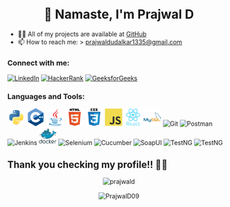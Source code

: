 <h1 align="center">👋 Namaste, I'm Prajwal D</h1>
<!-- <h3 align="center">A passionate Software Developer👨‍💻!</h3> -->

- 👨‍💻 All of my projects are available at [GitHub](https://github.com/PrajwalD09?tab=repositories)
- 📫 How to reach me: > [prajwaldudalkar1335@gmail.com](mailto:prajwaldudalkar1335@gmail.com)

<h3 align="left">Connect with me:</h3>
<p align="left">
<a href="https://linkedin.com/in/prajwal-d-80b318208/" target="_blank"><img src="https://raw.githubusercontent.com/rahuldkjain/github-profile-readme-generator/master/src/images/icons/Social/linked-in-alt.svg" alt="LinkedIn" height="30" width="40" /></a>
<a href="https://www.hackerrank.com/profile/prajwalorignal" target="_blank"><img src="https://raw.githubusercontent.com/rahuldkjain/github-profile-readme-generator/master/src/images/icons/Social/hackerrank.svg" alt="HackerRank" height="30" width="40" /></a>
<!-- <a href=" " target="_blank"><img src="https://raw.githubusercontent.com/rahuldkjain/github-profile-readme-generator/master/src/images/icons/Social/leet-code.svg" alt="LeetCode" height="30" width="40" /></a> -->
<a href="https://www.geeksforgeeks.org/user/prajwaldud9fys/" target="_blank"><img src="https://raw.githubusercontent.com/rahuldkjain/github-profile-readme-generator/master/src/images/icons/Social/geeks-for-geeks.svg" alt="GeeksforGeeks" height="30" width="40" /></a>
</p>

<h3 align="left">Languages and Tools:</h3>
<p align="left">
<img src="https://raw.githubusercontent.com/devicons/devicon/master/icons/python/python-original.svg" alt="Python" width="40" height="40"/> 
<img src="https://raw.githubusercontent.com/devicons/devicon/master/icons/cplusplus/cplusplus-original.svg" alt="C++" width="40" height="40"/> 
<img src="https://raw.githubusercontent.com/devicons/devicon/master/icons/java/java-original.svg" alt="Java" width="40" height="40"/> 
<img src="https://raw.githubusercontent.com/devicons/devicon/master/icons/html5/html5-original-wordmark.svg" alt="HTML5" width="40" height="40"/> 
<img src="https://raw.githubusercontent.com/devicons/devicon/master/icons/css3/css3-original-wordmark.svg" alt="CSS3" width="40" height="40"/> 
<img src="https://raw.githubusercontent.com/devicons/devicon/master/icons/javascript/javascript-original.svg" alt="JavaScript" width="40" height="40"/> 
<img src="https://raw.githubusercontent.com/devicons/devicon/master/icons/react/react-original-wordmark.svg" alt="React" width="40" height="40"/> 
<img src="https://raw.githubusercontent.com/devicons/devicon/master/icons/mysql/mysql-original-wordmark.svg" alt="MySQL" width="40" height="40"/> 
<img src="https://www.vectorlogo.zone/logos/git-scm/git-scm-icon.svg" alt="Git" width="40" height="40"/> 
<img src="https://www.vectorlogo.zone/logos/getpostman/getpostman-icon.svg" alt="Postman" width="40" height="40"/> 
<img src="https://www.vectorlogo.zone/logos/jenkins/jenkins-icon.svg" alt="Jenkins" width="40" height="40"/> 
<img src="https://raw.githubusercontent.com/devicons/devicon/master/icons/docker/docker-original-wordmark.svg" alt="Docker" width="40" height="40"/> 

<img src="https://github.com/gilbarbara/logos/blob/main/logos/selenium.svg" alt="Selenium" width="40" height="40"/> 
<!-- <img src="https://www.vectorlogo.zone/logos/cucumberio/cucumberio-ar21.svg" alt="Cucumber" width="40" height="40"/> -->
<img src="https://static.javatpoint.com/tutorial/cucumber/images/cucumber-testing-tutorial.png" alt="Cucumber" width="40" height="40"/>

<!-- <img src="https://smartgen.com.bd/assets/frontend/img/testimonial/soapui.svg" alt="SoapUI" width="40" height="40"/> -->
<img src="https://static1.smartbear.co/smartbearbrand/media/images/home/soapui-icon.svg" alt="SoapUI" width="40" height="40"/>

<img src="https://qatestlab.com/assets/Uploads/testng1.png" alt="TestNG" width="60" height="30"/>
<img src="https://pica.zhimg.com/v2-fd89f96ae3003ba5be387a7d61236fd5_1440w.jpg?source=172ae18b" alt="TestNG" width="70" height="30"/>


<!--
<img src="https://raw.githubusercontent.com/devicons/devicon/master/icons/amazonwebservices/amazonwebservices-original-wordmark.svg" alt="AWS" width="40" height="40"/> 
<img src="https://www.vectorlogo.zone/logos/microsoft_azure/microsoft_azure-icon.svg" alt="Azure" width="40" height="40"/> 
<img src="https://www.vectorlogo.zone/logos/kubernetes/kubernetes-icon.svg" alt="Kubernetes" width="40" height="40"/> 
<img src="https://www.vectorlogo.zone/logos/springio/springio-icon.svg" alt="Spring" width="40" height="40"/>
-->
</p>

<h2 align-"center">Thank you checking my profile!! 👩‍💻</h2>
<p align="center"> <img src="https://komarev.com/ghpvc/?username=PrajwalD09&label=Profile%20views&color=ff3d3d&style=plastic" alt="prajwald" /> </p>


<p align="center"><img align="center" src="https://github-readme-stats.vercel.app/api/top-langs?username=PrajwalD09&show_icons=true&locale=en&layout=compact" alt="PrajwalD09" /></p>
